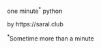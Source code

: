 <div class="flex flex-col items-center justify-center h-full mb-2 gap-y-2">
<p class="text-5xl font-mono">one minute<sup>*</sup> python</p>
<p v-click="1" v-motion :initial="{ opacity: 0}" :enter="{ opacity: 1 }" :leave="{ opacity: 0 }" class="text-2xl font-mono">by <span class="text-red">https://saral.club</span></p>

</div>

<div v-click="2" class="absolute bottom-2 left-1/2 -translate-x-1/2 flex flex-col items-center justify-center w-full">
  <p class="text-sm font-mono"><sup>*</sup>Sometime more than a minute</p>
</div>
